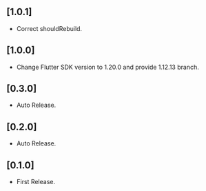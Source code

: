## [1.0.1]

* Correct shouldRebuild.

## [1.0.0]

* Change Flutter SDK version to 1.20.0 and provide 1.12.13 branch.

## [0.3.0]

* Auto Release.

## [0.2.0]

* Auto Release.

## [0.1.0]

* First Release.

